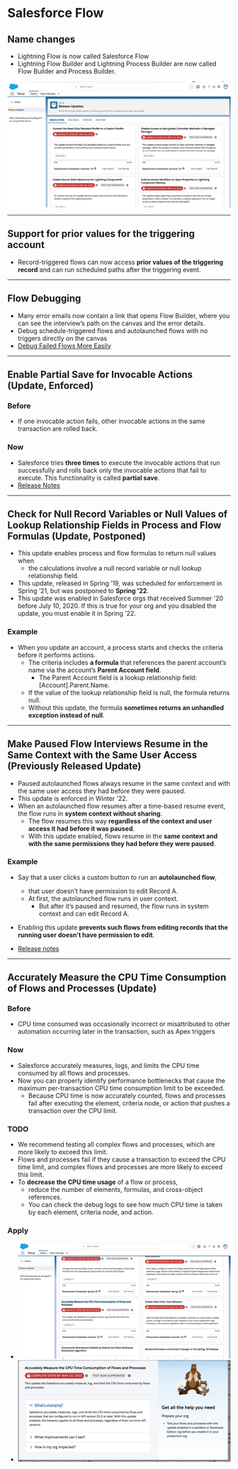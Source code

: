 # Salesforce Flow

## Name changes
- Lightning Flow is now called Salesforce Flow
- Lightning Flow Builder and Lightning Process Builder are now called Flow Builder and Process Builder.

![ru](img/spring-21-ru-1.png)

<hr>

## Support for prior values for the triggering account
- Record-triggered flows can now access **prior values of the triggering record** and can run scheduled paths after the triggering event. 


<hr>

## Flow Debugging

-  Many error emails now contain a link that opens Flow Builder, where you can see the interview’s path on the canvas and the error details. 
-  Debug schedule-triggered flows and autolaunched flows with no triggers directly on the canvas
- [Debug Failed Flows More Easily](https://help.salesforce.com/articleView?id=release-notes.rn_forcecom_flow_fbuilder_debug_email.htm&type=5&release=230)

<hr>

## Enable Partial Save for Invocable Actions (Update, Enforced)

### Before
- If one invocable action fails, other invocable actions in the same transaction are rolled back. 
### Now
- Salesforce tries **three times** to execute the invocable actions that run successfully and rolls back only the invocable actions that fail to execute. This functionality is called **partial save**.
- [Release Notes](https://help.salesforce.com/articleView?id=release-notes.rn_forcecom_flow_release_update_partial_save.htm&type=5&release=230)

<hr>

## Check for Null Record Variables or Null Values of Lookup Relationship Fields in Process and Flow Formulas (Update, Postponed)
- This update enables process and flow formulas to return null values when 
    - the calculations involve a null record variable or null lookup relationship field. 
- This update, released in Spring ’19, was scheduled for enforcement in Spring ’21, but was postponed to **Spring ’22**. 
- This update was enabled in Salesforce orgs that received Summer '20 before July 10, 2020. If this is true for your org and you disabled the update, you must enable it in Spring ’22.

### Example
- When you update an account, a process starts and checks the criteria before it performs actions. 
    - The criteria includes **a formula** that references the parent account’s name via the account’s **Parent Account field**. 
        - The Parent Account field is a lookup relationship field: [Account].Parent.Name.
    - If the value of the lookup relationship field is null, the formula returns null. 
    - Without this update, the formula **sometimes returns an unhandled exception instead of null**.


<hr>

## Make Paused Flow Interviews Resume in the Same Context with the Same User Access (Previously Released Update)
- Paused autolaunched flows always resume in the same context and with the same user access they had before they were paused. 
- This update is enforced in Winter ‘22.
-  When an autolaunched flow resumes after a time-based resume event, the flow runs in **system context without sharing**. 
    - The flow resumes this way **regardless of the context and user access it had before it was paused**. 
    - With this update enabled, flows resume in the **same context and with the same permissions they had before they were paused**.

### Example
- Say that a user clicks a custom button to run an **autolaunched flow**, 
    -  that user doesn’t have permission to edit Record A. 
    - At first, the autolaunched flow runs in user context. 
        - But after it’s paused and resumed, the flow runs in system context and can edit Record A. 
- Enabling this update **prevents such flows from editing records that the running user doesn’t have permission to edit**.

- [Release notes](https://help.salesforce.com/articleView?id=release-notes.rn_forcecom_flow_release_update_resume_with_same_access.htm&type=5&release=230)

<hr>

## Accurately Measure the CPU Time Consumption of Flows and Processes (Update)
### Before
- CPU time consumed was occasionally incorrect or misattributed to other automation occurring later in the transaction, such as Apex triggers
### Now
- Salesforce accurately measures, logs, and limits the CPU time consumed by all flows and processes. 
- Now you can properly identify performance bottlenecks that cause the maximum per-transaction CPU time consumption limit to be exceeded. 
    - Because CPU time is now accurately counted, flows and processes fail after executing the element, criteria node, or action that pushes a transaction over the CPU limit.

### TODO
- We recommend testing all complex flows and processes, which are more likely to exceed this limit.
- Flows and processes fail if they cause a transaction to exceed the CPU time limit, and complex flows and processes are more likely to exceed this limit. 
- To **decrease the CPU time usage** of a flow or process, 
    - reduce the number of elements, formulas, and cross-object references. 
    - You can check the debug logs to see how much CPU time is taken by each element, criteria node, and action.
### Apply
- ![ru2](img/spring-21-ru-2.png)
- ![ru3](img/spring-21-ru-3.png)



